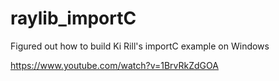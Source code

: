 # raylib_importC
Figured out how to build Ki Rill's importC example on Windows

https://www.youtube.com/watch?v=1BrvRkZdGOA
